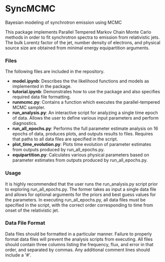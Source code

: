 # SyncMCMC
Bayesian modeling of synchrotron emission using MCMC 

This package implements Parallel Tempered Markov Chain Monte Carlo methods in order to fit synchrotron spectra to emission from relativistic jets. The bulk Lorentz factor of the jet, number density of electrons, and physical source size are obtained from minimal energy equipartition arguments.

### Files

The following files are included in the repository.

- **model.ipynb**: Describes the the likelihood functions and models as implemented in the package.
- **tutorial.ipynb**: Demonstrates how to use the package and also specifies required data file formatting.
- **runmcmc.py**: Contains a function which executes the parallel-tempered MCMC sampler.
- **run_analysis.py**: An interactive script for analyzing a single time epoch of data. Allows the user to define various input parameters and perform diagnostics.
- **run_all_epochs.py**: Performs the full parameter estimate analysis on 16 epochs of data, produces plots, and outputs results to files. Requires that paths to all data files are specified in the script.
- **plot_time_evolution.py**: Plots time evolution of parameter estimates from outputs produced by run_all_epochs.py. 
- **equipartition.py**: Calculates various physical parameters based on parameter estimates from outputs produced by run_all_epochs.py.

### Usage

It is highly recommended that the user runs the run_analysis.py script prior to exploring run_all_epochs.py. The former takes as input a single data file and allows for optional arguments for the priors and best guess values for the parameters. In executing run_all_epochs.py, all data files must be specified in the script, with the correct order corresponding to time from onset of the relativistic jet. 


### Data File Format

Data files should be formatted in a particular manner. Failure to properly format data files will prevent the analysis scripts from executing. All files should contain three columns listing the frequency, flux, and error in that order, and separated by commas. Any additional comment lines should include a '#'.
